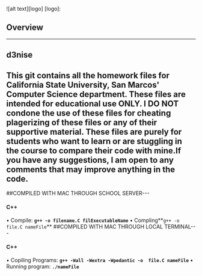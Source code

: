 ![alt text][logo]
[logo]: 
## Overview
---
## d3nise
This git contains all the homework files for California State University, San Marcos' Computer Science department.
These files are intended for educational use ONLY. I DO NOT condone the use of these files for cheating plagerizing of these files or any of their supportive material. These files are purely for students who want to learn or are stuggling in the course to compare their code with mine.If you have any suggestions, I am open to any comments that may improve anything in the code.
---
##COMPILED WITH MAC THROUGH SCHOOL SERVER---
#### C++
• Compile: **`g++ -o filename.C filExecutableName`**
• Compling**`g++ -o  file.C nameFile`**
##COMPILED WITH MAC THROUGH LOCAL TERMINAL---
#### C++
• Copiling Programs: **`g++ -Wall -Wextra -Wpedantic -o  file.C nameFile`**
• Running program: **`./nameFile`** 
